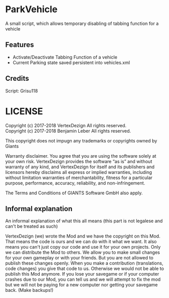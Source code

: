 # ParkVehicle

A small script, which allows temporary disabling of tabbing function for a vehicle

## Features
* Activate/Deactivate Tabbing Function of a vehicle
* Current Parking state saved persistent into vehicles.xml

## Credits
Script: Grisu118

# LICENSE
Copyright (c) 2017-2018 VertexDezign All rights reserved.  
Copyright (c) 2017-2018 Benjamin Leber All rights reserved.

This copyright does not impugn any trademarks or copyrights owned by Giants

Warranty disclaimer. You agree that you are using the software solely at your own risk.
VertexDezign provides the software “as is” and without warranty of any kind, and VertexDezign
for itself and its publishers and licensors hereby disclaims all express or implied warranties,
including without limitation warranties of merchantability, fitness for a particular purpose,
performance, accuracy, reliability, and non-infringement.

The Terms and Conditions of GIANTS Software GmbH also apply.

## Informal explanation

An informal explanation of what this all means (this part is not legalese and can't be treated as such)

VertexDezign (we) wrote the Mod and we have the copyright on this Mod. That means the code is ours and we can
do with it what we want. It also means you can't just copy our code and use it for your own projects. 
Only we can distribute the Mod to others. We allow you to make small changes for your own gameplay or with your friends.
But you are not allowed to publish these changes openly. When you make a contribution (translations, code changes) you
give that code to us. Otherwise we would not be able to publish this Mod anymore.
If you lose your savegame or if your computer crashes due to our Mod, you can tell us and we will attempt to fix the
mod but we will not be paying for a new computer nor getting your savegame back. (Make backups!)